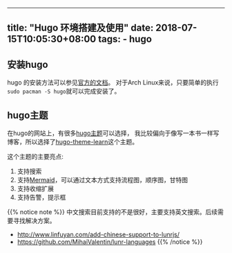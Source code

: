 
---
title: "Hugo 环境搭建及使用"
date: 2018-07-15T10:05:30+08:00
tags: 
    - hugo
---

## 安装hugo

hugo 的安装方法可以参见[官方的文档](https://gohugo.io/getting-started/installing/)。
对于Arch Linux来说，只要简单的执行`sudo pacman -S hugo`就可以完成安装了。

## hugo主题

在hugo的网站上，有很多[hugo主题](https://themes.gohugo.io/)可以选择，
我比较偏向于像写一本书一样写博客，所以选择了[hugo-theme-learn](https://github.com/matcornic/hugo-theme-learn)这个主题。

这个主题的主要亮点:

1. 支持搜索
1. 支持[Mermaid](https://mermaidjs.github.io/)，可以通过文本方式支持流程图，顺序图，甘特图
1. 支持收缩扩展
1. 支持告警，提示框


{{% notice note %}}
中文搜索目前支持的不是很好，主要支持英文搜索。后续需要寻找解决方案。

* http://www.linfuyan.com/add-chinese-support-to-lunrjs/
* https://github.com/MihaiValentin/lunr-languages
{{% /notice %}}

